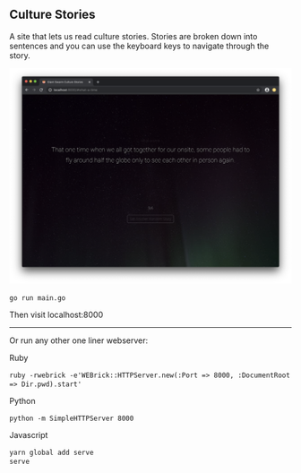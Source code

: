 Culture Stories
---------------

A site that lets us read culture stories. Stories are broken down into sentences
and you can use the keyboard keys to navigate through the story.

![screenshot of the culture stories site](screenshot.png)


```
go run main.go
```

Then visit localhost:8000

-------------------

Or run any other one liner webserver:

Ruby
```
ruby -rwebrick -e'WEBrick::HTTPServer.new(:Port => 8000, :DocumentRoot => Dir.pwd).start'
```


Python
```
python -m SimpleHTTPServer 8000
```


Javascript
```
yarn global add serve
serve
```